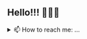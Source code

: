 <link href="style.css" rel="stylesheet"></link> 
<link href="https://fonts.googleapis.com/css2?family=Roboto&display=swap" rel="stylesheet">

<div class="readme_profile">
  <h2>Hello!!! 👋👋👋</h2>
<details>
<summary>📫 How to reach me: ...</summary>
  <ul>
    <li>Website: <a href="http://www.joshcodes.dev">
      <img src='./assets/website.svg' class="logo"> joshcodes.dev</a>
      </li>
    <li>LinkedIn: <a href="https://www.linkedin.com/in/jtobannon/">
      <img src='./assets/linkedin.svg' class="logo">jtobannon</a>
    </li>
    <li>Twitter: <a href="https://twitter.com/jtobannon"><img src='./assets/twitter.svg' class="logo">jtobannon</a></li>
  </ul>
<details>
<summary>👇 Pinned Repo Walkthrough 👇</summary>
  <div class='with-flex'>
    <div class="row">
      <div class="square"> 
        <p style='margin: 0px'><strong>rosetta-be</strong>-</p> 
        <ul>
          <li>
            <p><u>Purpose</u>: This is the backend python application driving the Rosetta language translator.</p>
          </li>
          <li>
            <p><u>Notable Tech:</u>
            <img src='./assets/python.svg' class="logo">
            <img src='./assets/beautiful_soup.svg' class="logo">
            </p>
          </li>
        </ul>
      </div>
      <div class="square"> 
        <p><strong>sweater_weather</strong>-</p>
        <ul>
          <li>
            <u>Purpose</u>: This repo is an exercise in consuming external API's and exposing endpoints in Rails.</p>
          </li>
          <li>
            <p><u>Notable Tech:</u>
            <img src='./assets/ruby.svg' class="logo">
            <img src='./assets/rubyonrails.svg' class="logo">
            </p>
          </li>
        </ul>
      </div>
    </div>
    <div class="row">
      <div class="square"> 
        <p><strong>upvote_api</strong>-</p>
          <u>Purpose</u>: This is the backend Sinatra application enabling a user voting engine.</p>
      </div>
      <div class="square"> 
        <p><strong>sweater_weather</strong>-</p> 
          <u>Purpose</u>: An project focused on creating and throughly testing multiple rails API endpoints.</p>
      </div>
    </div>
    <div class="row">
      <div class="square"> 
        <p><strong>upvote_ui</strong>-</p>
          <u>Purpose</u>: JS frontend code driving the user voting engine of Upvote.</p>
      </div>
      <div class="square"> 
        <p><strong>monster_shop</strong>-</p>
          <u>Purpose</u>: This is a e-commerce platform (selling ☕️️).</p>
      </div>
    </div>
  </div>
</div>


<!--
**jobannon/jobannon** is a ✨ _special_ ✨ repository because its `README.md` (this file) appears on your GitHub profile.


| Repository | Purpose | Repository                     | Purpose |
|------------|---------|--------------------------------|---------|
| rosetta-be |         | sweater_weather                |         |
| upvote_api |         | rails_eng                      |         |
| upvote_ui  |         | monster_shop_individual_coupon |         |

Here are some ideas to get you started:

- 🔭 I’m currently working on ...
- 🌱 I’m currently learning ...
- 👯 I’m looking to collaborate on ...
- 🤔 I’m looking for help with ...
- 💬 Ask me about ...
- 📫 How to reach me: ...
-  Pronouns: ...
- ⚡ Fun fact: ...
-->
